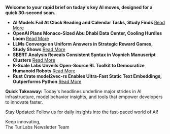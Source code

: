 **Welcome to your rapid brief on today's key AI moves, designed for a quick 30-second scan.**  

- **AI Models Fail At Clock Reading and Calendar Tasks, Study Finds** [Read More](https://www.livescience.com/technology/artificial-intelligence/ai-models-cant-tell-time-or-read-a-calendar-study-reveals)  
- **OpenAI Plans Monaco-Sized Abu Dhabi Data Center, Cooling Hurdles Loom** [Read More](https://techcrunch.com/2025/05/16/openais-planned-data-center-in-abu-dhabi-would-be-bigger-than-monaco/)  
- **LLMs Converge on Uniform Answers in Strategic Reward Games, Study Shows** [Read More](https://www.science.org/doi/10.1126/sciadv.adu9368)  
- **SBERT Analysis Reveals Consistent Syntax in Voynich Manuscript Clusters** [Read More](https://github.com/brianmg/voynich-nlp-analysis)  
- **K-Scale Labs Unveils Open-Source RL Toolkit to Democratize Humanoid Robots** [Read More](https://github.com/kscalelabs/ksim-gym)  
- **Rust Crate model2vec-rs Enables Ultra-Fast Static Text Embeddings, Outperforms Python** [Read More](https://github.com/MinishLab/model2vec-rs)  

**Quick Takeaway:** Today's headlines underline major strides in AI infrastructure, model behavior insights, and tools that empower developers to innovate faster.  

Stay Updated: Follow us for daily insights into the fast-paced world of AI!  

Keep innovating,  
The TuriLabs Newsletter Team